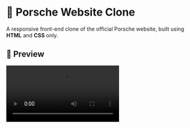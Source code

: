 # 🚗 Porsche Website Clone

A responsive front-end clone of the official Porsche website, built using **HTML** and **CSS** only. 

## 📸 Preview

![Demo](Porsche_ScreenRecording.mp4)
